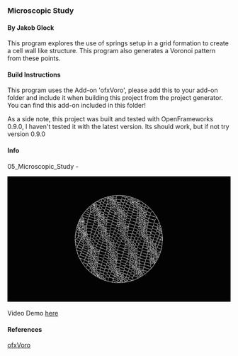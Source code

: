 ### Microscopic Study
#### By Jakob Glock

This program explores the use of springs setup in a grid formation to create a cell wall like structure. This program also generates a Voronoi pattern from these points.

#### Build Instructions

This program uses the Add-on 'ofxVoro', please add this to your add-on folder and include it when building this project from the project generator. You can find this add-on included in this folder!

As a side note, this project was built and tested with OpenFrameworks 0.9.0, I haven't tested it with the latest version. Its should work, but if not try version 0.9.0

#### Info

05_Microscopic_Study -

![Microscopic Image](/06_Sample_Images/4.png)

Video Demo [here](https://www.youtube.com/watch?v=eUWbSiGNK18)

#### References

[ofxVoro](https://github.com/patriciogonzalezvivo/ofxVoro)
